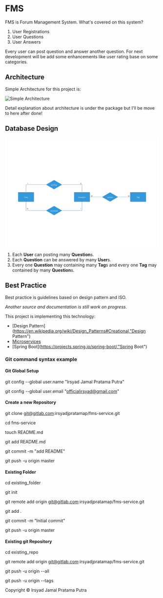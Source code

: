 # FMS

FMS is Forum Management System.
What's covered on this system?

1. User Registrations
2. User Questions
3. User Answers

Every user can post question and answer another question.
For next development will be add some enhancements like user rating base on some categories.

## Architecture

Simple Architecture for this project is:

![Simple Architecture](https://www.petrikainulainen.net/wp-content/uploads/spring-web-app-architecture.png)

Detail explanation about architecture is under the package but I'll be move to here after done!


## Database Design
![Database Design](https://github.com/podatech/fms/blob/master/src/main/resources/image/FSM.png)

1. Each **User** can posting many **Question**s.
2. Each **Question** can be answered by many **User**s.
3. Every one **Question** may containing many **Tag**s and every one **Tag** may contained by many **Question**s.

## Best Practice
Best practice is guidelines based on design pattern and ISO.


_Another source and documentation is still work on progress._

This project is implementing this technology:
* [Design Pattern](https://en.wikipedia.org/wiki/Design_Patterns#Creational,"Design Pattern")
* [Microservices](http://microservices.io/,"Microservices")
* [Spring Boot](https://projects.spring.io/spring-boot/,"Spring Boot")

### Git command syntax example
#### Git Global Setup
git config --global user.name "Irsyad Jamal Pratama Putra"

git config --global user.email "officialirsyad@gmail.com"

#### Create a new Repository
git clone git@gitlab.com:irsyadjpratamap/fms-service.git

cd fms-service

touch README.md

git add README.md

git commit -m "add README"

git push -u origin master


#### Existing Folder
cd existing_folder

git init

git remote add origin git@gitlab.com:irsyadjpratamap/fms-service.git

git add .

git commit -m "Initial commit"

git push -u origin master

#### Existing git Repository
cd existing_repo

git remote add origin git@gitlab.com:irsyadjpratamap/fms-service.git

git push -u origin --all

git push -u origin --tags




Copyright &copy; Irsyad Jamal Pratama Putra
